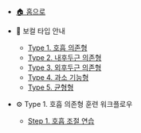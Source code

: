 - [🏠 홈으로](README.md)

- 📘 보컬 타입 안내
  - [Type 1. 호흡 의존형](vocal-types.md#type-i-호흡-의존형-breath-dependent-type)
  - [Type 2. 내후두근 의존형](vocal-types.md#type-ii-내후두근-의존형 (Intrinsic Muscle-Dependent-Type))
  - [Type 3. 외후두근 의존형](vocal-types.md#type-3-외후두근-의존형)
  - [Type 4. 과소 기능형](vocal-types.md#type-4-과소-기능형)
  - [Type 5. 균형형](vocal-types.md#type-5-균형형)

- ⚙ Type 1. 호흡 의존형 훈련 워크플로우
  - [Step 1. 호흡 조절 연습](type1-step1.md)
